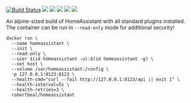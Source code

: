 [![Build Status](https://travis-ci.org/robertbeal/docker-homeassistant.svg?branch=master)](https://travis-ci.org/robertbeal/homeassistant)
[![](https://images.microbadger.com/badges/image/robertbeal/homeassistant.svg)](https://microbadger.com/images/robertbeal/homeassistant "Get your own image badge on microbadger.com")
[![](https://images.microbadger.com/badges/version/robertbeal/homeassistant.svg)](https://microbadger.com/images/robertbeal/homeassistant "Get your own version badge on microbadger.com")
[![](https://img.shields.io/docker/pulls/robertbeal/homeassistant.svg)](https://hub.docker.com/r/robertbeal/homeassistant/)
[![](https://img.shields.io/docker/stars/robertbeal/homeassistant.svg)](https://hub.docker.com/r/robertbeal/homeassistant/)
[![](https://img.shields.io/docker/automated/robertbeal/homeassistant.svg)](https://hub.docker.com/r/robertbeal/homeassistant/)

An alpine-sized build of HomeAssistant with all standard plugins installed. The container can be run in `--read-only` mode for additional security!

```
docker run \
  --name homeassistant \
  --init \
  --read-only \
  --user $(id homeassistant -u):$(id homeassistant -g) \
  --net host \
  --volume /var/homeassistant:/config \
  -p 127.0.0.1:8123:8123 \
  --health-cmd="curl --fail http://127.0.0.1:8123/api || exit 1" \
  --health-interval=5s \
  --health-retries=3 \
  robertbeal/homeassistant
```
